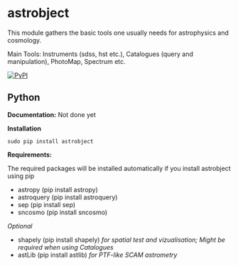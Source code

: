 # astrobject
This module gathers the basic tools one usually needs for astrophysics and cosmology. 

Main Tools: Instruments (sdss, hst etc.), Catalogues (query and manipulation), PhotoMap, Spectrum etc.

[![PyPI](https://img.shields.io/pypi/v/astrobject.svg?style=flat-square)](https://pypi.python.org/pypi/astrobject)

Python
------

**Documentation:** Not done yet

**Installation**
```
sudo pip install astrobject
```
**Requirements:**

The required packages will be installed automatically if you install astrobject using pip
- astropy (pip install astropy)
- astroquery (pip install astroquery)
- sep (pip install sep)
- sncosmo (pip install sncosmo)

_Optional_
- shapely (pip install shapely) _for spatial test and vizualisation; Might be required when using Catalogues_
- astLib (pip install astlib) _for PTF-like SCAM astrometry_


